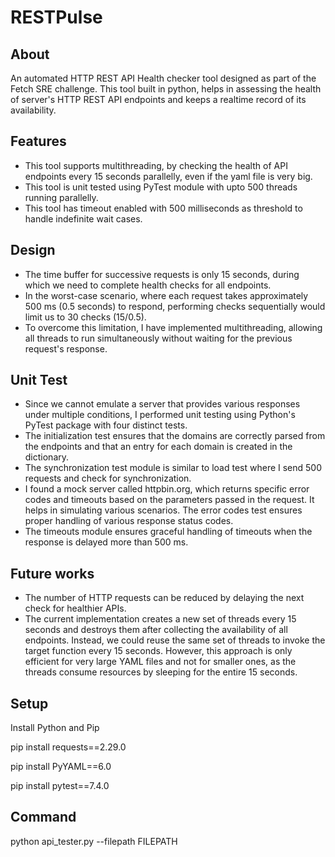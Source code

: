 # RESTPulse

## About
An automated HTTP REST API Health checker tool designed as part of the Fetch SRE challenge. This tool built in python, helps in assessing the health of server's HTTP REST API endpoints and keeps a realtime record of its availability. 

## Features
- This tool supports multithreading, by checking the health of API endpoints every 15 seconds parallelly, even if the yaml file is very big.
- This tool is unit tested using PyTest module with upto 500 threads running parallelly. 
- This tool has timeout enabled with 500 milliseconds as threshold to handle indefinite wait cases.

## Design
- The time buffer for successive requests is only 15 seconds, during which we need to complete health checks for all endpoints. 
- In the worst-case scenario, where each request takes approximately 500 ms (0.5 seconds) to respond, performing checks sequentially would limit us to 30 checks (15/0.5).
- To overcome this limitation, I have implemented multithreading, allowing all threads to run simultaneously without waiting for the previous request's response.

## Unit Test
- Since we cannot emulate a server that provides various responses under multiple conditions, I performed unit testing using Python's PyTest package with four distinct tests.  
- The initialization test ensures that the domains are correctly parsed from the endpoints and that an entry for each domain is created in the dictionary.
- The synchronization test module is similar to load test where I send 500 requests and check for synchronization.
- I found a mock server called httpbin.org, which returns specific error codes and timeouts based on the parameters passed in the request. It helps in simulating various scenarios. The error codes test ensures proper handling of various response status codes.
- The timeouts module ensures graceful handling of timeouts when the response is delayed more than 500 ms.

## Future works
- The number of HTTP requests can be reduced by delaying the next check for healthier APIs.
- The current implementation creates a new set of threads every 15 seconds and destroys them after collecting the availability of all endpoints. Instead, we could reuse the same set of threads to invoke the target function every 15 seconds. However, this approach is only efficient for very large YAML files and not for smaller ones, as the threads consume resources by sleeping for the entire 15 seconds.

## Setup 
Install Python and Pip

pip install requests==2.29.0

pip install PyYAML==6.0

pip install pytest==7.4.0

## Command
python api_tester.py --filepath FILEPATH

